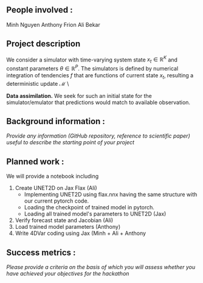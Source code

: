 ## People involved : 
Minh Nguyen
Anthony Frion
Ali Bekar

## Project description 

We consider a simulator with time-varying system state $x_t \in \mathbb{R}^K$ and constant parameters $\theta \in \mathbb{R}^P$. The simulators is defined by numerical integration of tendencies $f$ that are functions of current state $x_t$, resulting a deterministic update $\mathcal{M}$ \\

$\textbf{Data assimilation.}$ We seek for such an initial state for the simulator/emulator that predictions would match to available observation.
## Background information : 
*Provide any information (GitHub repository, reference to scientific paper) useful to describe the starting point of your project*  

## Planned work : 
We will provide a notebook including

1. Create UNET2D on Jax Flax (Ali)
   - Implementing UNET2D using flax.nnx having the same structure with our current pytorch code.
   - Loading the checkpoint of trained model in pytorch.
   - Loading all trained model's parameters to UNET2D (Jax)
3. Verify forecast state and Jacobian (Ali)
4. Load trained model parameters (Anthony)
3. Write 4DVar coding using Jax (Minh + Ali + Anthony

## Success metrics : 
*Please provide a criteria on the basis of which you will assess whether you have achieved your objectives for the hackathon*
